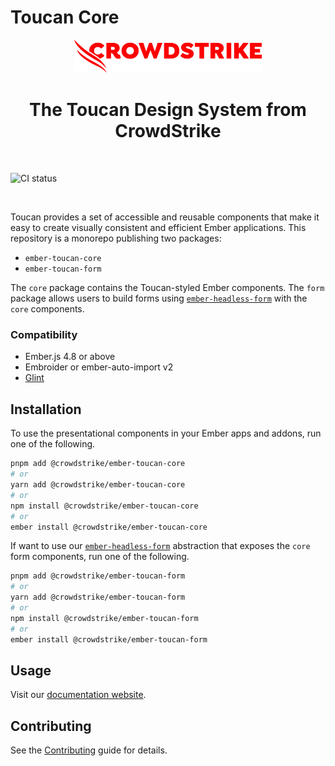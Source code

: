 # Toucan Core

<p align="center">
  <a href="https://github.com/crowdstrike/ember-toucan-core">
    <img src="https://github.com/CrowdStrike/ember-toucan-core/blob/main/.github/cs-logo.png?raw=true" alt="CrowdStrike logo" width="300" />
  </a>
</p>

<h1 align="center">The Toucan Design System from CrowdStrike</h1>

<br>

![CI status](https://github.com/crowdstrike/ember-toucan-core/actions/workflows/ci.yml/badge.svg?branch=main)

<br />

Toucan provides a set of accessible and reusable components that make it easy to create visually consistent and efficient Ember applications. This repository is a monorepo publishing two packages:

- `ember-toucan-core`
- `ember-toucan-form`

The `core` package contains the Toucan-styled Ember components. The `form` package allows users to build forms using [`ember-headless-form`](https://github.com/CrowdStrike/ember-headless-form) with the `core` components.

### Compatibility

- Ember.js 4.8 or above
- Embroider or ember-auto-import v2
- [Glint](https://typed-ember.gitbook.io/glint)

## Installation

To use the presentational components in your Ember apps and addons, run one of the following.

```bash
pnpm add @crowdstrike/ember-toucan-core
# or
yarn add @crowdstrike/ember-toucan-core
# or
npm install @crowdstrike/ember-toucan-core
# or
ember install @crowdstrike/ember-toucan-core
```

If want to use our [`ember-headless-form`](https://github.com/CrowdStrike/ember-headless-form) abstraction that exposes the `core` form components, run one of the following.

```bash
pnpm add @crowdstrike/ember-toucan-form
# or
yarn add @crowdstrike/ember-toucan-form
# or
npm install @crowdstrike/ember-toucan-form
# or
ember install @crowdstrike/ember-toucan-form
```

## Usage

Visit our [documentation website](https://ember-toucan-core.pages.dev/).

## Contributing

See the [Contributing](CONTRIBUTING.md) guide for details.
